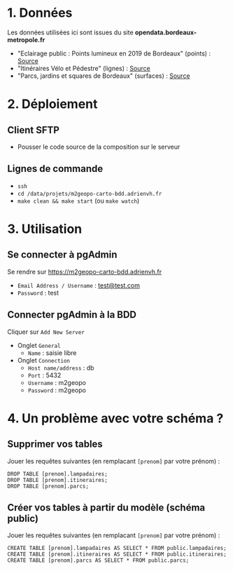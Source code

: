 # 1. Données

Les données utilisées ici sont issues du site **opendata.bordeaux-metropole.fr**

- "Eclairage public : Points lumineux en 2019 de Bordeaux" (points) :
[Source](https://opendata.bordeaux-metropole.fr/explore/dataset/bor_ptlum/information/)
- "Itinéraires Vélo et Pédestre" (lignes) :
[Source](https://opendata.bordeaux-metropole.fr/explore/dataset/pc_itinerance_l/information/)
- "Parcs, jardins et squares de Bordeaux" (surfaces) :
[Source](https://opendata.bordeaux-metropole.fr/explore/dataset/bor_parcjardin/information/)

# 2. Déploiement

## Client SFTP

- Pousser le code source de la composition sur le serveur

## Lignes de commande

- `ssh`
- `cd /data/projets/m2geopo-carto-bdd.adrienvh.fr`
- `make clean && make start` (ou `make watch`)

# 3. Utilisation

## Se connecter à pgAdmin

Se rendre sur https://m2geopo-carto-bdd.adrienvh.fr

- `Email Address / Username` : test@test.com
- `Password` : test

## Connecter pgAdmin à la BDD

Cliquer sur `Add New Server`

- Onglet `General`
  - `Name` : saisie libre
- Onglet `Connection`
  - `Host name/address` : db
  - `Port` : 5432
  - `Username` : m2geopo
  - `Password` : m2geopo

# 4. Un problème avec votre schéma ?

## Supprimer vos tables

Jouer les requêtes suivantes (en remplacant `[prenom]` par votre prénom) :

```
DROP TABLE [prenom].lampadaires;
DROP TABLE [prenom].itineraires;
DROP TABLE [prenom].parcs;
```

## Créer vos tables à partir du modèle (schéma public)

Jouer les requêtes suivantes (en remplacant `[prenom]` par votre prénom) :

```
CREATE TABLE [prenom].lampadaires AS SELECT * FROM public.lampadaires;
CREATE TABLE [prenom].itineraires AS SELECT * FROM public.itineraires;
CREATE TABLE [prenom].parcs AS SELECT * FROM public.parcs;
```
